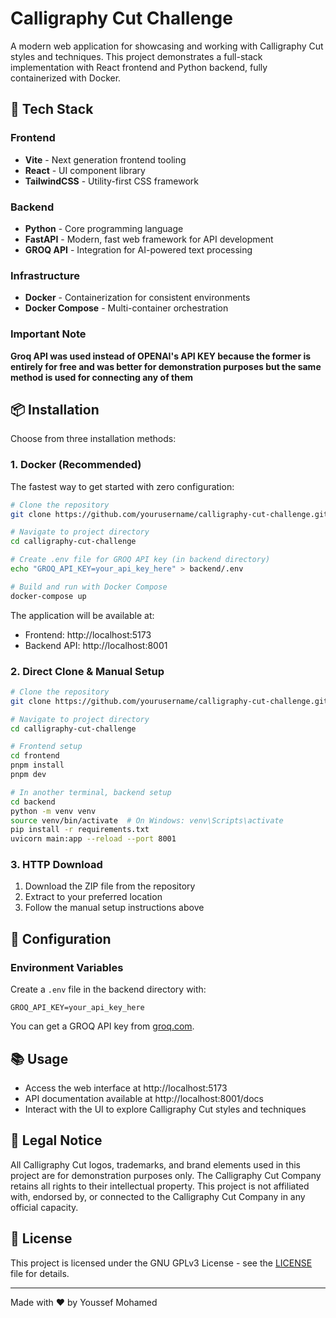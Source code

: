 # Calligraphy Cut Challenge

A modern web application for showcasing and working with Calligraphy Cut styles and techniques. This project demonstrates a full-stack implementation with React frontend and Python backend, fully containerized with Docker.

## 🚀 Tech Stack

### Frontend
- **Vite** - Next generation frontend tooling
- **React** - UI component library
- **TailwindCSS** - Utility-first CSS framework

### Backend
- **Python** - Core programming language
- **FastAPI** - Modern, fast web framework for API development
- **GROQ API** - Integration for AI-powered text processing

### Infrastructure
- **Docker** - Containerization for consistent environments
- **Docker Compose** - Multi-container orchestration

### Important Note
**Groq API was used instead of OPENAI's API KEY because the former is entirely for free and was better for demonstration purposes but the same method is used for connecting any of them**

## 📦 Installation

Choose from three installation methods:

### 1. Docker (Recommended)

The fastest way to get started with zero configuration:

```bash
# Clone the repository
git clone https://github.com/yourusername/calligraphy-cut-challenge.git

# Navigate to project directory
cd calligraphy-cut-challenge

# Create .env file for GROQ API key (in backend directory)
echo "GROQ_API_KEY=your_api_key_here" > backend/.env

# Build and run with Docker Compose
docker-compose up
```

The application will be available at:
- Frontend: http://localhost:5173
- Backend API: http://localhost:8001

### 2. Direct Clone & Manual Setup

```bash
# Clone the repository
git clone https://github.com/yourusername/calligraphy-cut-challenge.git

# Navigate to project directory
cd calligraphy-cut-challenge

# Frontend setup
cd frontend
pnpm install
pnpm dev

# In another terminal, backend setup
cd backend
python -m venv venv
source venv/bin/activate  # On Windows: venv\Scripts\activate
pip install -r requirements.txt
uvicorn main:app --reload --port 8001
```

### 3. HTTP Download

1. Download the ZIP file from the repository
2. Extract to your preferred location
3. Follow the manual setup instructions above

## 🔧 Configuration

### Environment Variables

Create a `.env` file in the backend directory with:

```
GROQ_API_KEY=your_api_key_here
```

You can get a GROQ API key from [groq.com](https://groq.com).

## 📚 Usage

- Access the web interface at http://localhost:5173
- API documentation available at http://localhost:8001/docs
- Interact with the UI to explore Calligraphy Cut styles and techniques

## 📝 Legal Notice

All Calligraphy Cut logos, trademarks, and brand elements used in this project are for demonstration purposes only. The Calligraphy Cut Company retains all rights to their intellectual property. This project is not affiliated with, endorsed by, or connected to the Calligraphy Cut Company in any official capacity.

## 📖 License

This project is licensed under the GNU GPLv3 License - see the [LICENSE](LICENSE) file for details.

---

Made with ❤️ by Youssef Mohamed